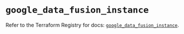 # `google_data_fusion_instance`

Refer to the Terraform Registry for docs: [`google_data_fusion_instance`](https://registry.terraform.io/providers/hashicorp/google/6.7.0/docs/resources/data_fusion_instance).
